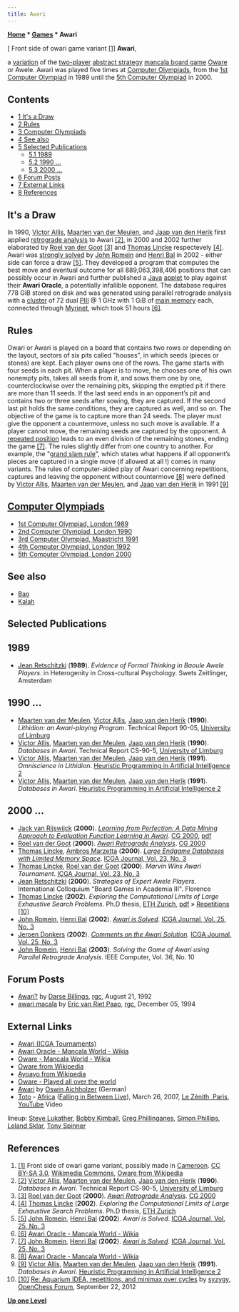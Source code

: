 ```yaml
---
title: Awari
---
```

**[Home](Home "Home") * [Games](Games "Games") * Awari**

\[ Front side of owari game variant <a id="cite-note-1" href="#cite-ref-1">[1]</a>
**Awari**,

a [variation](https://en.wikipedia.org/wiki/Awari#.22Grand_Slam.22_variations) of the [two-player](https://en.wikipedia.org/wiki/Two-player_game) [abstract strategy](https://en.wikipedia.org/wiki/Abstract_strategy_game) [mancala board game](Games#Mancala "Games") [Oware](https://en.wikipedia.org/wiki/Oware) or Awele. Awari was played five times at [Computer Olympiads](Computer_Olympiad "Computer Olympiad"), from the [1st Computer Olympiad](1st_Computer_Olympiad "1st Computer Olympiad") in 1989 until the [5th Computer Olympiad](5th_Computer_Olympiad "5th Computer Olympiad") in 2000.

## Contents

- [1 It's a Draw](#it.27s-a-draw)
- [2 Rules](#rules)
- [3 Computer Olympiads](#computer-olympiads)
- [4 See also](#see-also)
- [5 Selected Publications](#selected-publications)
  - [5.1 1989](#1989)
  - [5.2 1990 ...](#1990-...)
  - [5.3 2000 ...](#2000-...)
- [6 Forum Posts](#forum-posts)
- [7 External Links](#external-links)
- [8 References](#references)

## It's a Draw

In 1990, [Victor Allis](Victor_Allis "Victor Allis"), [Maarten van der Meulen](Maarten_van_der_Meulen "Maarten van der Meulen"), and [Jaap van den Herik](Jaap_van_den_Herik "Jaap van den Herik") first applied [retrograde analysis](Retrograde_Analysis "Retrograde Analysis") to Awari <a id="cite-note-2" href="#cite-ref-2">[2]</a>, in 2000 and 2002 further elaborated by [Roel van der Goot](index.php?title=Roel_van_der_Goot&action=edit&redlink=1 "Roel van der Goot (page does not exist)") <a id="cite-note-3" href="#cite-ref-3">[3]</a> and [Thomas Lincke](Thomas_Lincke "Thomas Lincke") respectevely <a id="cite-note-4" href="#cite-ref-4">[4]</a>. Awari was [strongly solved](index.php?title=Solved_Game&action=edit&redlink=1 "Solved Game (page does not exist)") by [John Romein](John_Romein "John Romein") and [Henri Bal](Henri_Bal "Henri Bal") in 2002 - either side can force a draw <a id="cite-note-5" href="#cite-ref-5">[5]</a>. They developed a program that computes the best move and eventual outcome for all 889,063,398,406 positions that can possibly occur in Awari and further published a [Java](Java "Java") [applet](https://en.wikipedia.org/wiki/Java_applet) to play against their **Awari Oracle**, a potentially infallible opponent. The database requires 778 GiB stored on disk and was generated using parallel retrograde analysis with a [cluster](https://en.wikipedia.org/wiki/Computer_cluster) of 72 dual [PIII](X86 "X86") @ 1 GHz with 1 GiB of [main memory](Memory "Memory") each, connected through [Myrinet](https://en.wikipedia.org/wiki/Myrinet), which took 51 hours <a id="cite-note-6" href="#cite-ref-6">[6]</a>.

## Rules

Owari or Awari is played on a board that contains two rows or depending on the layout, sectors of six pits called "houses", in which seeds (pieces or stones) are kept. Each player owns one of the rows. The game starts with four seeds in each pit. When a player is to move, he chooses one of his own nonempty pits, takes all seeds from it, and sows them one by one, counterclockwise over the remaining pits, skipping the emptied pit if there are more than 11 seeds. If the last seed ends in an opponent’s pit and contains two or three seeds after sowing, they are captured. If the second last pit holds the same conditions, they are captured as well, and so on. The objective of the game is to capture more than 24 seeds. The player must give the opponent a countermove, unless no such move is available. If a player cannot move, the remaining seeds are captured by the opponent. A [repeated position](Repetitions "Repetitions") leads to an even division of the remaining stones, ending the game <a id="cite-note-7" href="#cite-ref-7">[7]</a>. The rules slightly differ from one country to another. For example, the "[grand slam rule](https://en.wikipedia.org/wiki/Awari#.22Grand_Slam.22_variations)", which states what happens if all opponent’s pieces are captured in a single move (if allowed at all !) comes in many variants. The rules of computer-aided play of Awari concerning repetitions, captures and leaving the opponent without countermove <a id="cite-note-8" href="#cite-ref-8">[8]</a> were defined by [Victor Allis](Victor_Allis "Victor Allis"), [Maarten van der Meulen](Maarten_van_der_Meulen "Maarten van der Meulen"), and [Jaap van den Herik](Jaap_van_den_Herik "Jaap van den Herik") in 1991 <a id="cite-note-9" href="#cite-ref-9">[9]</a>

## [Computer Olympiads](Computer_Olympiad "Computer Olympiad")

- [1st Computer Olympiad, London 1989](1st_Computer_Olympiad#Awari "1st Computer Olympiad")
- [2nd Computer Olympiad, London 1990](2nd_Computer_Olympiad#Awari "2nd Computer Olympiad")
- [3rd Computer Olympiad, Maastricht 1991](3rd_Computer_Olympiad#Awari "3rd Computer Olympiad")
- [4th Computer Olympiad, London 1992](4th_Computer_Olympiad#Awari "4th Computer Olympiad")
- [5th Computer Olympiad, London 2000](5th_Computer_Olympiad#Awari "5th Computer Olympiad")

## See also

- [Bao](Bao "Bao")
- [Kalah](Kalah "Kalah")

## Selected Publications

## 1989

- [Jean Retschitzki](index.php?title=Jean_Retschitzki&action=edit&redlink=1 "Jean Retschitzki (page does not exist)") (**1989**). *Evidence of Formal Thinking in Baoule Awele Players*. in Heterogenity in Cross-cultural Psychology. Swets Zeitlinger, Amsterdam

## 1990 ...

- [Maarten van der Meulen](Maarten_van_der_Meulen "Maarten van der Meulen"), [Victor Allis](Victor_Allis "Victor Allis"), [Jaap van den Herik](Jaap_van_den_Herik "Jaap van den Herik") (**1990**). *Lithidion: an Awari-playing Program*. Technical Report 90-05, [University of Limburg](Maastricht_University "Maastricht University")
- [Victor Allis](Victor_Allis "Victor Allis"), [Maarten van der Meulen](Maarten_van_der_Meulen "Maarten van der Meulen"), [Jaap van den Herik](Jaap_van_den_Herik "Jaap van den Herik") (**1990**). *Databases in Awari*. Technical Report CS-90-5, [University of Limburg](Maastricht_University "Maastricht University")
- [Victor Allis](Victor_Allis "Victor Allis"), [Maarten van der Meulen](Maarten_van_der_Meulen "Maarten van der Meulen"), [Jaap van den Herik](Jaap_van_den_Herik "Jaap van den Herik") (**1991**). *Omniscience in Lithidion*. [Heuristic Programming in Artificial Intelligence 2](2nd_Computer_Olympiad#Workshop "2nd Computer Olympiad")
- [Victor Allis](Victor_Allis "Victor Allis"), [Maarten van der Meulen](Maarten_van_der_Meulen "Maarten van der Meulen"), [Jaap van den Herik](Jaap_van_den_Herik "Jaap van den Herik") (**1991**). *Databases in Awari*. [Heuristic Programming in Artificial Intelligence 2](2nd_Computer_Olympiad#Workshop "2nd Computer Olympiad")

## 2000 ...

- [Jack van Rijswijck](index.php?title=Jack_van_Rijswijck&action=edit&redlink=1 "Jack van Rijswijck (page does not exist)") (**2000**). *[Learning from Perfection: A Data Mining Approach to Evaluation Function Learning in Awari](http://link.springer.com/chapter/10.1007/3-540-45579-5_8)*. [CG 2000](CG_2000 "CG 2000"), [pdf](http://sites.google.com/site/javhar1/LearningFromPerfection.pdf)
- [Roel van der Goot](index.php?title=Roel_van_der_Goot&action=edit&redlink=1 "Roel van der Goot (page does not exist)") (**2000**). *[Awari Retrograde Analysis](http://link.springer.com/chapter/10.1007/3-540-45579-5_6)*. [CG 2000](CG_2000 "CG 2000")
- [Thomas Lincke](Thomas_Lincke "Thomas Lincke"), [Ambros Marzetta](Ambros_Marzetta "Ambros Marzetta") (**2000**). *[Large Endgame Databases with Limited Memory Space](https://content.iospress.com/articles/icga-journal/icg23302)*. [ICGA Journal, Vol. 23, No. 3](ICGA_Journal#23_3 "ICGA Journal")
- [Thomas Lincke](Thomas_Lincke "Thomas Lincke"), [Roel van der Goot](index.php?title=Roel_van_der_Goot&action=edit&redlink=1 "Roel van der Goot (page does not exist)") (**2000**). *Marvin Wins Awari Tournament*. [ICGA Journal, Vol. 23, No. 3](ICGA_Journal#23_3 "ICGA Journal")
- [Jean Retschitzki](index.php?title=Jean_Retschitzki&action=edit&redlink=1 "Jean Retschitzki (page does not exist)") (**2000**). *Strategies of Expert Awele Players*. International Colloquium "Board Games in Academia III". Florence
- [Thomas Lincke](Thomas_Lincke "Thomas Lincke") (**2002**). *Exploring the Computational Limits of Large Exhaustive Search Problems*. Ph.D thesis, [ETH Zurich](ETH_Zurich "ETH Zurich"), [pdf](http://e-collection.library.ethz.ch/eserv/eth:25905/eth-25905-02.pdf) » [Repetitions](Repetitions "Repetitions") <a id="cite-note-10" href="#cite-ref-10">[10]</a>
- [John Romein](John_Romein "John Romein"), [Henri Bal](Henri_Bal "Henri Bal") (**2002**). *[Awari is Solved](http://ticc.uvt.nl/icga/journal/contents/content25-3.htm#AWARI%20IS%20SOLVED)*. [ICGA Journal, Vol. 25, No. 3](ICGA_Journal#25_3 "ICGA Journal")
- [Jeroen Donkers](Jeroen_Donkers "Jeroen Donkers") (**2002**). *[Comments on the Awari Solution](http://ticc.uvt.nl/icga/journal/contents/content25-3.htm#COMMENTS%20ON%20THE%20AWARI%20SOLUTION)*. [ICGA Journal, Vol. 25, No. 3](ICGA_Journal#25_3 "ICGA Journal")
- [John Romein](John_Romein "John Romein"), [Henri Bal](Henri_Bal "Henri Bal") (**2003**). *Solving the Game of Awari using Parallel Retrograde Analysis*. IEEE Computer, Vol. 36, No. 10

## Forum Posts

- [Awari?](https://groups.google.com/d/msg/rec.games.chess/xAt5XlwwfAo/AMFWFZMYqYAJ) by [Darse Billings](Darse_Billings "Darse Billings"), [rgc](Computer_Chess_Forums "Computer Chess Forums"), August 21, 1992
- [awari macala](https://groups.google.com/d/msg/rec.games.chess/jiWscU23jZQ/ype2R9nZjNYJ) by [Eric van Riet Paap](Eric_van_Riet_Paap "Eric van Riet Paap"), [rgc](Computer_Chess_Forums "Computer Chess Forums"), December 05, 1994

## External Links

- [Awari (ICGA Tournaments)](https://www.game-ai-forum.org/icga-tournaments/game.php?id=16)
- [Awari Oracle - Mancala World - Wikia](http://mancala.wikia.com/wiki/Awari_Oracle)
- [Oware - Mancala World - Wikia](http://mancala.wikia.com/wiki/Oware)
- [Oware from Wikipedia](https://en.wikipedia.org/wiki/Oware)
- [Ayoayo from Wikipedia](https://en.wikipedia.org/wiki/Ayoayo)
- [Oware - Played all over the world](http://www.oware.org/history.asp)
- [Awari](http://www.ist.tugraz.at/staff/aichholzer/games/awari.html) by [Oswin Aichholzer](index.php?title=Oswin_Aichholzer&action=edit&redlink=1 "Oswin Aichholzer (page does not exist)") (German)
- [Toto](Category:Toto "Category:Toto") - [Africa](<https://en.wikipedia.org/wiki/Africa_(Toto_song)>) ([Falling in Between Live](https://en.wikipedia.org/wiki/Falling_in_Between_Live)), March 26, 2007, [Le Zénith, Paris](<https://en.wikipedia.org/wiki/Le_Z%C3%A9nith_(Paris,_France)>), [YouTube](https://en.wikipedia.org/wiki/YouTube) Video

lineup: [Steve Lukather](https://en.wikipedia.org/wiki/Steve_Lukather), [Bobby Kimball](https://en.wikipedia.org/wiki/Bobby_Kimball), [Greg Phillinganes](Category:Greg_Phillinganes "Category:Greg Phillinganes"), [Simon Phillips](Category:Simon_Phillips "Category:Simon Phillips"), [Leland Sklar](https://en.wikipedia.org/wiki/Leland_Sklar), [Tony Spinner](https://en.wikipedia.org/wiki/Tony_Spinner)

## References

1. <a id="cite-ref-1" href="#cite-note-1">[1]</a> Front side of owari game variant, possibly made in [Cameroon](https://en.wikipedia.org/wiki/Cameroon). [CC BY-SA 3.0](https://creativecommons.org/licenses/by-sa/3.0/deed.en), [Wikimedia Commons](https://en.wikipedia.org/wiki/Wikimedia_Commons), [Oware from Wikipedia](https://en.wikipedia.org/wiki/Oware)
1. <a id="cite-ref-2" href="#cite-note-2">[2]</a> [Victor Allis](Victor_Allis "Victor Allis"), [Maarten van der Meulen](Maarten_van_der_Meulen "Maarten van der Meulen"), [Jaap van den Herik](Jaap_van_den_Herik "Jaap van den Herik") (**1990**). *Databases in Awari*. Technical Report CS-90-5, [University of Limburg](Maastricht_University "Maastricht University")
1. <a id="cite-ref-3" href="#cite-note-3">[3]</a> [Roel van der Goot](index.php?title=Roel_van_der_Goot&action=edit&redlink=1 "Roel van der Goot (page does not exist)") (**2000**). *[Awari Retrograde Analysis](http://link.springer.com/chapter/10.1007/3-540-45579-5_6)*. [CG 2000](CG_2000 "CG 2000")
1. <a id="cite-ref-4" href="#cite-note-4">[4]</a> [Thomas Lincke](Thomas_Lincke "Thomas Lincke") (**2002**). *Exploring the Computational Limits of Large Exhaustive Search Problems*. Ph.D thesis, [ETH Zurich](ETH_Zurich "ETH Zurich")
1. <a id="cite-ref-5" href="#cite-note-5">[5]</a> [John Romein](John_Romein "John Romein"), [Henri Bal](Henri_Bal "Henri Bal") (**2002**). *Awari is Solved*. [ICGA Journal, Vol. 25, No. 3](ICGA_Journal#25_3 "ICGA Journal")
1. <a id="cite-ref-6" href="#cite-note-6">[6]</a> [Awari Oracle - Mancala World - Wikia](http://mancala.wikia.com/wiki/Awari_Oracle)
1. <a id="cite-ref-7" href="#cite-note-7">[7]</a> [John Romein](John_Romein "John Romein"), [Henri Bal](Henri_Bal "Henri Bal") (**2002**). *[Awari is Solved](http://ticc.uvt.nl/icga/journal/contents/content25-3.htm#AWARI%20IS%20SOLVED)*. [ICGA Journal, Vol. 25, No. 3](ICGA_Journal#25_3 "ICGA Journal")
1. <a id="cite-ref-8" href="#cite-note-8">[8]</a> [Awari Oracle - Mancala World - Wikia](http://mancala.wikia.com/wiki/Awari_Oracle)
1. <a id="cite-ref-9" href="#cite-note-9">[9]</a> [Victor Allis](Victor_Allis "Victor Allis"), [Maarten van der Meulen](Maarten_van_der_Meulen "Maarten van der Meulen"), [Jaap van den Herik](Jaap_van_den_Herik "Jaap van den Herik") (**1991**). *Databases in Awari*. [Heuristic Programming in Artificial Intelligence 2](2nd_Computer_Olympiad "2nd Computer Olympiad")
1. <a id="cite-ref-10" href="#cite-note-10">[10]</a> [Re: Aquarium IDEA, repetitions, and minimax over cycles](http://www.open-chess.org/viewtopic.php?f=5&t=2093#p17469) by [syzygy](Ronald_de_Man "Ronald de Man"), [OpenChess Forum](Computer_Chess_Forums "Computer Chess Forums"), September 22, 2012

**[Up one Level](Games "Games")**

